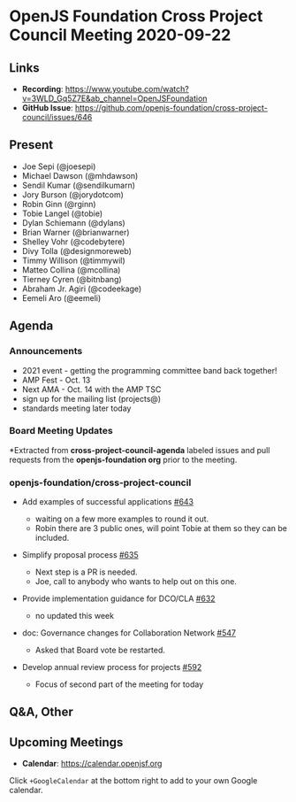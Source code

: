 # OpenJS Foundation Cross Project Council Meeting 2020-09-22

## Links

* **Recording**: https://www.youtube.com/watch?v=3WLD_Gq5Z7E&ab_channel=OpenJSFoundation
* **GitHub Issue**: https://github.com/openjs-foundation/cross-project-council/issues/646

## Present

* Joe Sepi (@joesepi)
* Michael Dawson (@mhdawson)
* Sendil Kumar (@sendilkumarn)
* Jory Burson (@jorydotcom)
* Robin Ginn (@rginn)
* Tobie Langel (@tobie)
* Dylan Schiemann (@dylans)
* Brian Warner (@brianwarner)
* Shelley Vohr (@codebytere)
* Divy Tolla (@designmoreweb)
* Timmy Willison (@timmywil)
* Matteo Collina (@mcollina)
* Tierney Cyren (@bitnbang)
* Abraham Jr. Agiri (@codeekage)
* Eemeli Aro (@eemeli)


## Agenda

### Announcements

* 2021 event - getting the programming committee band back together!
* AMP Fest - Oct. 13
* Next AMA - Oct. 14 with the AMP TSC
* sign up for the mailing list (projects@)
* standards meeting later today

### Board Meeting Updates
 
*Extracted from **cross-project-council-agenda** labeled issues and pull requests from the **openjs-foundation org** prior to the meeting.

### openjs-foundation/cross-project-council

* Add examples of successful applications [#643](https://github.com/openjs-foundation/cross-project-council/pull/643)
  * waiting on a few more examples to round it out.
  * Robin there are 3 public ones, will point Tobie at them so they can be included.

* Simplify proposal process [#635](https://github.com/openjs-foundation/cross-project-council/issues/635)
  * Next step is a PR is needed.
  * Joe, call to anybody who wants to help out on this one.

* Provide implementation guidance for DCO/CLA [#632](https://github.com/openjs-foundation/cross-project-council/issues/632)
  * no updated this week

* doc: Governance changes for Collaboration Network [#547](https://github.com/openjs-foundation/cross-project-council/pull/547)
  * Asked that Board vote be restarted.

* Develop annual review process for projects [#592](https://github.com/openjs-foundation/cross-project-council/issues/592)
  * Focus of second part of the meeting for today


## Q&A, Other

## Upcoming Meetings

* **Calendar**: https://calendar.openjsf.org

Click `+GoogleCalendar` at the bottom right to add to your own Google calendar.

